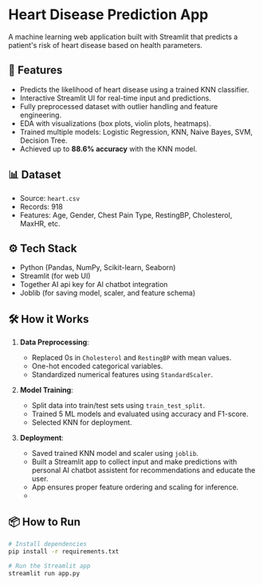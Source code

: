 # Heart Disease Prediction App

A machine learning web application built with Streamlit that predicts a patient's risk of heart disease based on health parameters.

## 🚀 Features
- Predicts the likelihood of heart disease using a trained KNN classifier.
- Interactive Streamlit UI for real-time input and predictions.
- Fully preprocessed dataset with outlier handling and feature engineering.
- EDA with visualizations (box plots, violin plots, heatmaps).
- Trained multiple models: Logistic Regression, KNN, Naive Bayes, SVM, Decision Tree.
- Achieved up to **88.6% accuracy** with the KNN model.

## 📊 Dataset
- Source: `heart.csv`
- Records: 918
- Features: Age, Gender, Chest Pain Type, RestingBP, Cholesterol, MaxHR, etc.

## ⚙️ Tech Stack
- Python (Pandas, NumPy, Scikit-learn, Seaborn)
- Streamlit (for web UI)
- Together AI api key for AI chatbot integration
- Joblib (for saving model, scaler, and feature schema)

## 🛠 How it Works
1. **Data Preprocessing**:
   - Replaced 0s in `Cholesterol` and `RestingBP` with mean values.
   - One-hot encoded categorical variables.
   - Standardized numerical features using `StandardScaler`.

2. **Model Training**:
   - Split data into train/test sets using `train_test_split`.
   - Trained 5 ML models and evaluated using accuracy and F1-score.
   - Selected KNN for deployment.

3. **Deployment**:
   - Saved trained KNN model and scaler using `joblib`.
   - Built a Streamlit app to collect input and make predictions with personal AI chatbot assistent for recommendations and educate the user.
   - App ensures proper feature ordering and scaling for inference.
   - 

## 📦 How to Run

```bash
# Install dependencies
pip install -r requirements.txt

# Run the Streamlit app
streamlit run app.py
